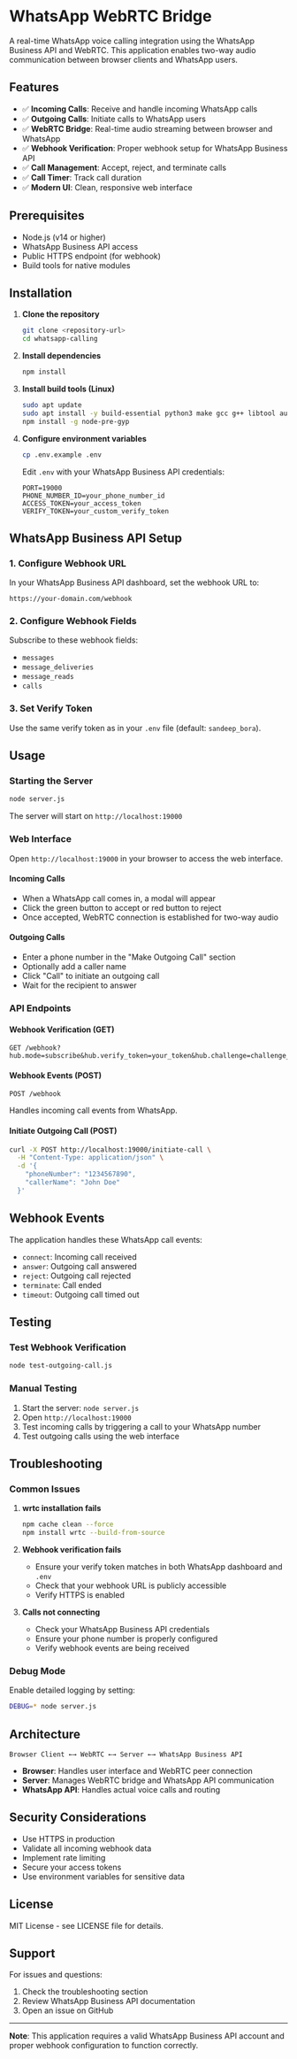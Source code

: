 # WhatsApp WebRTC Bridge

A real-time WhatsApp voice calling integration using the WhatsApp Business API and WebRTC. This application enables two-way audio communication between browser clients and WhatsApp users.

## Features

- ✅ **Incoming Calls**: Receive and handle incoming WhatsApp calls
- ✅ **Outgoing Calls**: Initiate calls to WhatsApp users
- ✅ **WebRTC Bridge**: Real-time audio streaming between browser and WhatsApp
- ✅ **Webhook Verification**: Proper webhook setup for WhatsApp Business API
- ✅ **Call Management**: Accept, reject, and terminate calls
- ✅ **Call Timer**: Track call duration
- ✅ **Modern UI**: Clean, responsive web interface

## Prerequisites

- Node.js (v14 or higher)
- WhatsApp Business API access
- Public HTTPS endpoint (for webhook)
- Build tools for native modules

## Installation

1. **Clone the repository**
   ```bash
   git clone <repository-url>
   cd whatsapp-calling
   ```

2. **Install dependencies**
   ```bash
   npm install
   ```

3. **Install build tools (Linux)**
   ```bash
   sudo apt update
   sudo apt install -y build-essential python3 make gcc g++ libtool autoconf automake
   npm install -g node-pre-gyp
   ```

4. **Configure environment variables**
   ```bash
   cp .env.example .env
   ```
   
   Edit `.env` with your WhatsApp Business API credentials:
   ```env
   PORT=19000
   PHONE_NUMBER_ID=your_phone_number_id
   ACCESS_TOKEN=your_access_token
   VERIFY_TOKEN=your_custom_verify_token
   ```

## WhatsApp Business API Setup

### 1. Configure Webhook URL

In your WhatsApp Business API dashboard, set the webhook URL to:
```
https://your-domain.com/webhook
```

### 2. Configure Webhook Fields

Subscribe to these webhook fields:
- `messages`
- `message_deliveries`
- `message_reads`
- `calls`

### 3. Set Verify Token

Use the same verify token as in your `.env` file (default: `sandeep_bora`).

## Usage

### Starting the Server

```bash
node server.js
```

The server will start on `http://localhost:19000`

### Web Interface

Open `http://localhost:19000` in your browser to access the web interface.

#### Incoming Calls
- When a WhatsApp call comes in, a modal will appear
- Click the green button to accept or red button to reject
- Once accepted, WebRTC connection is established for two-way audio

#### Outgoing Calls
- Enter a phone number in the "Make Outgoing Call" section
- Optionally add a caller name
- Click "Call" to initiate an outgoing call
- Wait for the recipient to answer

### API Endpoints

#### Webhook Verification (GET)
```
GET /webhook?hub.mode=subscribe&hub.verify_token=your_token&hub.challenge=challenge_string
```

#### Webhook Events (POST)
```
POST /webhook
```
Handles incoming call events from WhatsApp.

#### Initiate Outgoing Call (POST)
```bash
curl -X POST http://localhost:19000/initiate-call \
  -H "Content-Type: application/json" \
  -d '{
    "phoneNumber": "1234567890",
    "callerName": "John Doe"
  }'
```

## Webhook Events

The application handles these WhatsApp call events:

- `connect`: Incoming call received
- `answer`: Outgoing call answered
- `reject`: Outgoing call rejected
- `terminate`: Call ended
- `timeout`: Outgoing call timed out

## Testing

### Test Webhook Verification
```bash
node test-outgoing-call.js
```

### Manual Testing
1. Start the server: `node server.js`
2. Open `http://localhost:19000`
3. Test incoming calls by triggering a call to your WhatsApp number
4. Test outgoing calls using the web interface

## Troubleshooting

### Common Issues

1. **wrtc installation fails**
   ```bash
   npm cache clean --force
   npm install wrtc --build-from-source
   ```

2. **Webhook verification fails**
   - Ensure your verify token matches in both WhatsApp dashboard and `.env`
   - Check that your webhook URL is publicly accessible
   - Verify HTTPS is enabled

3. **Calls not connecting**
   - Check your WhatsApp Business API credentials
   - Ensure your phone number is properly configured
   - Verify webhook events are being received

### Debug Mode

Enable detailed logging by setting:
```bash
DEBUG=* node server.js
```

## Architecture

```
Browser Client ←→ WebRTC ←→ Server ←→ WhatsApp Business API
```

- **Browser**: Handles user interface and WebRTC peer connection
- **Server**: Manages WebRTC bridge and WhatsApp API communication
- **WhatsApp API**: Handles actual voice calls and routing

## Security Considerations

- Use HTTPS in production
- Validate all incoming webhook data
- Implement rate limiting
- Secure your access tokens
- Use environment variables for sensitive data

## License

MIT License - see LICENSE file for details.

## Support

For issues and questions:
1. Check the troubleshooting section
2. Review WhatsApp Business API documentation
3. Open an issue on GitHub

---

**Note**: This application requires a valid WhatsApp Business API account and proper webhook configuration to function correctly.
